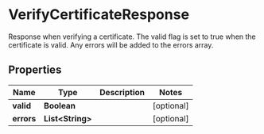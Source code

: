 

# VerifyCertificateResponse

Response when verifying a certificate. The valid flag is set to true when the certificate is valid.  Any errors will be added to the errors array.

## Properties

Name | Type | Description | Notes
------------ | ------------- | ------------- | -------------
**valid** | **Boolean** |  |  [optional]
**errors** | **List&lt;String&gt;** |  |  [optional]



